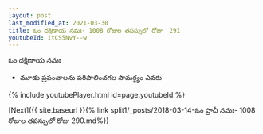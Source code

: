 ```yaml
---
layout: post
last_modified_at: 2021-03-30
title: ఓం దక్షిణాయ నమః- 1008 రోజుల తపస్సులో రోజు  291
youtubeId: itCS5NvY--w
---
```

 
 
 ఓం దక్షిణాయ నమః  
 
 -  మూడు ప్రపంచాలను పరిపాలించగల సామర్థ్యం ఎవరు 
 
  
 
  
 
 
 
 
 
 


{% include youtubePlayer.html id=page.youtubeId %}
 
[Next]({{ site.baseurl }}{% link  split1/_posts/2018-03-14-ఓం ప్రాచీ నమః- 1008 రోజుల తపస్సులో రోజు  290.md%})
 
